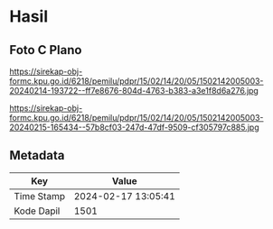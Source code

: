 # Hasil

## Foto C Plano

https://sirekap-obj-formc.kpu.go.id/6218/pemilu/pdpr/15/02/14/20/05/1502142005003-20240214-193722--ff7e8676-804d-4763-b383-a3e1f8d6a276.jpg

https://sirekap-obj-formc.kpu.go.id/6218/pemilu/pdpr/15/02/14/20/05/1502142005003-20240215-165434--57b8cf03-247d-47df-9509-cf305797c885.jpg


## Metadata

| Key        | Value               |
| ---------- | ------------------- |
| Time Stamp | 2024-02-17 13:05:41 |
| Kode Dapil | 1501                |



